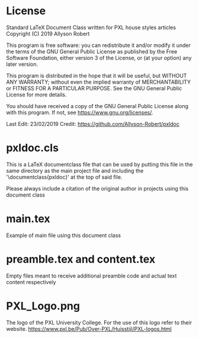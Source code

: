 # License
Standard LaTeX Document Class written for PXL house styles articles
Copyright (C) 2019  Allyson Robert
 
This program is free software: you can redistribute it and/or modify
it under the terms of the GNU General Public License as published by
the Free Software Foundation, either version 3 of the License, or
(at your option) any later version.
 
This program is distributed in the hope that it will be useful,
but WITHOUT ANY WARRANTY; without even the implied warranty of
MERCHANTABILITY or FITNESS FOR A PARTICULAR PURPOSE.  See the
GNU General Public License for more details.
 
You should have received a copy of the GNU General Public License
along with this program. If not, see <https://www.gnu.org/licenses/>.
 
Last Edit: 23/02/2019
Credit: https://github.com/Allyson-Robert/pxldoc

# pxldoc.cls
This is a LaTeX documentclass file that can be used by putting this
file in the same directory as the main project file and including the
'\documentclass{pxldoc}' at the top of said file.

Please always include a citation of the original author in projects 
using this document class

# main.tex
Example of main file using this document class

# preamble.tex and content.tex
Empty files meant to receive additional preamble code and actual text 
content respectively

# PXL_Logo.png
The logo of the PXL University College. For the use of this logo refer
to their website. https://www.pxl.be/Pub/Over-PXL/Huisstijl/PXL-logos.html
